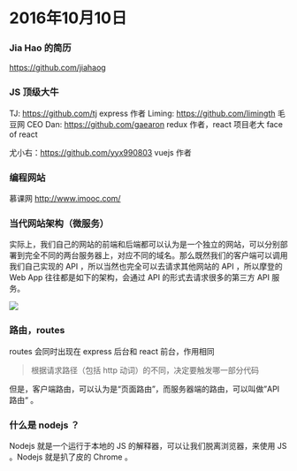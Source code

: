 # 2016年10月10日

### Jia Hao 的简历

https://github.com/jiahaog

### JS 顶级大牛

TJ: https://github.com/tj express 作者
Liming: https://github.com/limingth 毛豆网 CEO
Dan: https://github.com/gaearon redux 作者，react 项目老大 face of react

尤小右：https://github.com/yyx990803 vuejs 作者

### 编程网站

慕课网  http://www.imooc.com/


### 当代网站架构（微服务）

实际上，我们自己的网站的前端和后端都可以认为是一个独立的网站，可以分别部署到完全不同的两台服务器上，对应不同的域名。那么既然我们的客户端可以调用我们自己实现的 API ，所以当然也完全可以去请求其他网站的 API ，所以摩登的 Web App 往往都是如下的架构，会通过 API 的形式去请求很多的第三方 API 服务。

![](https://github.com/happypeter/digicity-express-api/blob/master/doc/img/004-micro-service.png?raw=true)


### 路由，routes

routes 会同时出现在 express 后台和 react 前台，作用相同

> 根据请求路径（包括 http 动词）的不同，决定要触发哪一部分代码


但是，客户端路由，可以认为是“页面路由”，而服务器端的路由，可以叫做”API 路由“ 。


### 什么是 nodejs ？

Nodejs 就是一个运行于本地的 JS 的解释器，可以让我们脱离浏览器，来使用 JS 。Nodejs 就是扒了皮的 Chrome 。
